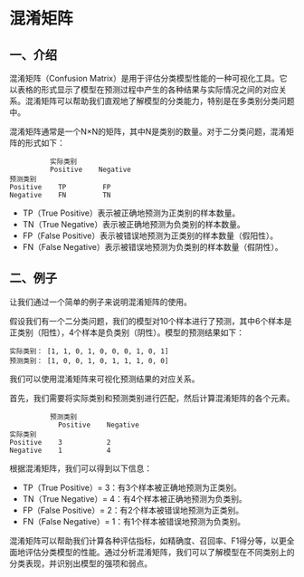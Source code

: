 # 混淆矩阵

## 一、介绍

混淆矩阵（Confusion Matrix）是用于评估分类模型性能的一种可视化工具。它以表格的形式显示了模型在预测过程中产生的各种结果与实际情况之间的对应关系。混淆矩阵可以帮助我们直观地了解模型的分类能力，特别是在多类别分类问题中。

混淆矩阵通常是一个N×N的矩阵，其中N是类别的数量。对于二分类问题，混淆矩阵的形式如下：

```
          实际类别
          Positive    Negative
预测类别
Positive    TP         FP
Negative    FN         TN
```

- TP（True Positive）表示被正确地预测为正类别的样本数量。
- TN（True Negative）表示被正确地预测为负类别的样本数量。
- FP（False Positive）表示被错误地预测为正类别的样本数量（假阳性）。
- FN（False Negative）表示被错误地预测为负类别的样本数量（假阴性）。

## 二、例子

让我们通过一个简单的例子来说明混淆矩阵的使用。

假设我们有一个二分类问题，我们的模型对10个样本进行了预测，其中6个样本是正类别（阳性），4个样本是负类别（阴性）。模型的预测结果如下：

```text
实际类别： [1, 1, 0, 1, 0, 0, 0, 1, 0, 1]
预测类别： [1, 0, 0, 1, 0, 1, 1, 1, 0, 0]
```

我们可以使用混淆矩阵来可视化预测结果的对应关系。

首先，我们需要将实际类别和预测类别进行匹配，然后计算混淆矩阵的各个元素。

```text
          预测类别
       		Positive    Negative
实际类别     		
Positive    3           2
Negative    1           4
```

根据混淆矩阵，我们可以得到以下信息：

- TP（True Positive）= 3：有3个样本被正确地预测为正类别。
- TN（True Negative）= 4：有4个样本被正确地预测为负类别。
- FP（False Positive）= 2：有2个样本被错误地预测为正类别。
- FN（False Negative）= 1：有1个样本被错误地预测为负类别。

混淆矩阵可以帮助我们计算各种评估指标，如精确度、召回率、F1得分等，以更全面地评估分类模型的性能。通过分析混淆矩阵，我们可以了解模型在不同类别上的分类表现，并识别出模型的强项和弱点。